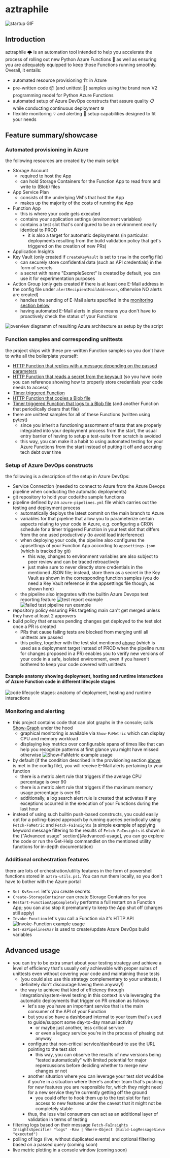 # aztraphile
![startup GIF](./readme_attachments/startup.gif)

## Introduction
aztraphile 🌩️ is an automation tool intended to help you accelerate the process of rolling out new Python Azure Functions 🚀 as well as ensuring you are adequately equipped to keep those Functions running smoothly. Overall, it entails:
- automated resource provisioning 🏗️ in Azure
- pre-written code 📦 (and unittest 🔬) samples using the brand new V2 programming model for Python Azure Functions
- automated setup of Azure DevOps constructs that assure quality 📋 while conducting continuous deployment ⚙️
- flexible monitoring 💡 and alerting 🚨 setup capabilities designed to fit your needs

## Feature summary/showcase
### Automated provisioning in Azure
the following resources are created by the main script:
- Storage Account
  - required to host the App
  - can hold Storage Containers for the Function App to read from and write to (Blob) files
- App Service Plan
  - consists of the underlying VM's that host the App
  - makes up the majority of the costs of running the App
- Function App
  - this is where your code gets executed
  - contains your application settings (environment variables)
  - contains a test slot that's configured to be an environment nearly identical to PROD
    - it is also a target for automatic deployments (in particular: deployments resulting from the build validation policy that get's triggered on the creation of new PRs)
- Application Insights
- Key Vault (only created if ```createKeyVault``` is set to ```true``` in the config file)
  - can securely store confidential data (such as API credentials) in the form of secrets
  - a secret with name "ExampleSecret" is created by default, you can use it for experimentation purposes
- Action Group (only gets created if there is at least one E-Mail address in the config file under ```alertRecipientMailAddresses```, otherwise NO alerts are created)
  - handles the sending of E-Mail alerts specified in the [monitoring section below](#monitoring-and-alerting)
  - having automated E-Mail alerts in place means you don't have to proactively check the status of your Functions

![overview diagramm of resulting Azure architecture as setup by the script](./readme_attachments/azure_overview.png)

### Function samples and corresponding unittests
the project ships with these pre-written Function samples so you don't have to write all the boilerplate yourself:
- [HTTP Function that replies with a message depending on the passed parameters](./function-samples/http_default_function_sample.py)
- [HTTP Function that reads a secret from the keyvault](./function-samples/http_keyvault_function_sample.py) (so you have code you can reference showing how to properly store credentials your code needs to access)
- [Timer triggered Function](./function-samples/timer_function_sample.py)
- [HTTP Function that copies a Blob file](./function-samples/http_blob_replicating_function_sample.py)
- [Timer triggered Function that logs to a Blob file](./function-samples/timer_blob_logging_functions_sample.py) (and another Function that periodically clears that file)
- there are unittest samples for all of these Functions (written using pytest)
  - since you inherit a functioning assortment of tests that are properly integrated into your deployment process from the start, the usual entry barrier of having to setup a test-suite from scratch is avoided
  - this way, you can make it a habit to using automated testing for your Azure Functions from the start instead of putting it off and accruing tech debt over time

### Setup of Azure DevOps constructs
the following is a description of the setup in Azure DevOps:
- Service Connection (needed to connect to Azure from the Azure Devops pipeline when conducting the automatic deployments)
- git repository to hold your code/the sample functions
- pipeline defined by an ```azure-pipelines.yml``` file which carries out the testing and deployment process
    - automatically deploys the latest commit on the main branch to Azure
    - variables for that pipeline that allow you to parameterize certain aspects relating to your code in Azure, e.g. configuring a CRON schedule for a timer triggered Function in your test slot that differs from the one used productively (to avoid load interference)
    - when deploying your code, the pipeline also configures the appsettings of your Function App according to ```appsettings.json``` (which is tracked by git)
      - this way, changes to environment variables are also subject to peer review and can be traced retroactively
      - just make sure to never directly store credentials in the mentioned JSON file; instead, store them as a secret in the Key Vault as shown in the corresponding function samples (you do need a Key Vault reference in the appsettings file though, as shown here)
    - the pipeline also integrates with the builtin Azure Devops test reporting feature
    ![test report example](./readme_attachments/ppl_test_report.png)
    ![failed test pipeline run example](./readme_attachments/ppl_failed_test_summary.png)
- repository policy ensuring PRs targeting main can't get merged unless they have at least 2 approvers
- build policy that ensures pending changes get deployed to the test slot once a PR is created
  - PRs that cause failing tests are blocked from merging until all unittests are passed
  - this policy, together with the test slot mentioned [above](#automated-provisioning-in-azure) (which is used as a deployment target instead of PROD when the pipeline runs for changes proposed in a PR) enables you to verify new versions of your code in a safe, isolated environment, even if you haven't bothered to keep your code covered with unittests

#### Example anatomy showing deployment, hosting and runtime interactions of Azure Function code in different lifecycle stages
![code lifecycle stages: anatomy of deployment, hosting and runtime interactions](./readme_attachments/function_code_hosting_anatomy.png)

### Monitoring and alerting
- this project contains code that can plot graphs in the console; calls [Show-Graph](https://gist.github.com/PrateekKumarSingh/9168afa8e7c7da801efa858705fb485b) under the hood
  - graphical monitoring is available via ```Show-FaMetric``` which can display CPU and memory workload
  - displaying key metrics over configurable spans of times like that can help you recognize patterns at first glance you might have missed otherwise
  ![Show-FaMetric example usage](./readme_attachments/show_fametric_example_usage.png)
- by default (if the condition described in the provisioning section [above](#automated-provisioning-in-azure) is met in the config file), you will receive E-Mail alerts pertaining to your function
  - there is a metric alert rule that triggers if the average CPU percentage is over 90
  - there is a metric alert rule that triggers if the maximum memory usage percentage is over 90
  - additionally, a log search alert rule is created that activates if any exceptions occurred in the execution of your Functions during the last hour
- instead of using such builtin push-based constructs, you could easily opt for a polling-based approach by running queries periodically using ```Fetch-FaMetric``` and ```Fetch-FaInsights``` (a simple example of applying keyword message filtering to the results of ```Fetch-FaInsights``` is shown in the ("Advanced usage" section)[#advanced-usage], you can go explore the code or run the Get-Help commandlet on the mentioned utility functions for in-depth documentation)

### Additional orchestration features
there are lots of orchestration/utility features in the form of powershell functions stored in ```aztra-utils.ps1```. You can run them locally, so you don't have to bother with the Azure portal
- ```Set-KvSecret``` let's you create secrets
- ```Create-StorageContainer``` can create Storage Containers for you
- ```Restart-FunctionAppCompletely``` performs a full restart on a Function App; you can also stop it prematurely to keep the App shut off (charges still apply)
- ```Invoke-Function``` let's you call a Function via it's HTTP API
![Invoke-Function example usage](./readme_attachments/invoke_function_example_usage.png)
- ```Set-AzPipelinesVar``` is used to create/update Azure DevOps build variables

## Advanced usage
- you can try to be extra smart about your testing strategy and achieve a level of efficiency that's usually only achievable with proper suites of unittests even without covering your code and maintaining those tests
  - (you could also use this strategy complementary to your unittests, I definitely don't discourage having them anyway!)
  - the way to achieve that kind of efficiency through integration/system-level testing in this context is via leveraging the automatic deployments that trigger on PR creation as follows:
    - let's say you have an important service that is the main consumer of the API of your Function
    - but you also have a dashboard internal to your team that's used to guide/support some day-to-day manual activity
      - or maybe just another, less critical service
      - or even a legacy service you're in the process of phasing out anyway
    - configure that non-critical service/dashboard to use the URL pointing to the test slot
      - this way, you can observe the results of new versions being "tested automatically" with limited potential for major repercussions before deciding whether to merge new changes or not
    - another situation where you can leverage your test slot would be if you're in a situation where there's another team that's pushing for new features you are responsible for, which they might need for a new service they're currently getting off the ground
      - you could offer to hook them up to the test slot for fast access to new features under the caveat that it might not be completely stable
    - thus, the less vital consumers can act as an additional layer of validation in terms of testing
- filtering logs based on their message ```Fetch-FaInsights -InsightsSpecifier "logs" -Raw | Where-Object (Build-LogMessageSieve "executed")```
- polling of logs (live, without duplicated events) and optional filtering based on a passed query (coming soon)
- live metric plotting in a console window (coming soon)
